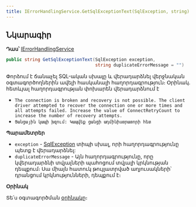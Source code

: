 ```yaml
---
title: IErrorHandlingService.GetSqlExceptionText(SqlException, string) մեթոդ
---
```


## Նկարագիր

**Դաս՝** [IErrorHandlingService](../IErrorHandlingService.md)

```c#           
public string GetSqlExceptionText(SqlException exception, 
                                  string duplicateErrorMessage = "")
```

Փորձում է ճանաչել SQL-ական սխալը և վերադարձնել վերջնական օգտագործողներին ավելի հասկանալի հաղորդագրություն։
Օրինակ. հետևյալ հաղորդագրության փոխարեն վերադարձնում է 
  - `The connection is broken and recovery is not possible. The client driver attempted to recover the connection one or more times and all attempts failed. Increase the value of ConnectRetryCount to increase the number of recovery attempts.`
  - `Ցանցային կապի խզում: Կապվեք ցանցի ադմինիստրատորի հետ`

**Պարամետրեր**

* `exception` - [SqlException](https://learn.microsoft.com/en-us/dotnet/api/microsoft.data.sqlclient.sqlexception) տիպի սխալ, որի հաղորդագրությունը պետք է վերադարձնել:
* `duplicateErrorMessage` - Այն հաղորդագրությունը, որը կվերադարձնի տվյալների պահոցում տվյալի կրկնության դեպքում։
  Սա միայն հատուկ թույլատրված աղյուսակների՝ դրանցում կրկնությունների, դեպքում է։

**Օրինակ**

Տե՛ս օգտագործման [օրինակը](../../examples/IErrorHandlingService.md#օրինակ-1)։
